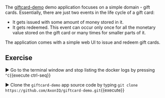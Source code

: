 The [giftcard-demo](https://github.com/AxonIQ/giftcard-demo) demo application focuses on a simple domain - gift cards. Essentially, there are just two events in the life cycle of a gift card:

- It gets issued with some amount of money stored in it.
- It gets redeemed. This event can occur only once for all the monetary value stored on the gift card or many times for smaller parts of it.

The application comes with a simple web UI to issue and redeem gift cards.

## Exercise

▶️  Go to the terminal window and stop listing the docker logs by pressing `^C`{{execute ctrl-seq}}

▶️  Clone the `giftcard-demo` app source code by typing `git clone https://github.com/AxonIQ/giftcard-demo.git`{{execute}}

